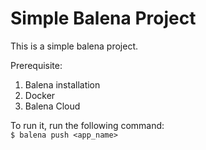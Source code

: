 # Simple Balena Project

This is a simple balena project.  

Prerequisite:
1. Balena installation
2. Docker
3. Balena Cloud  

To run it, run the following command:  
```$ balena push <app_name>```  

